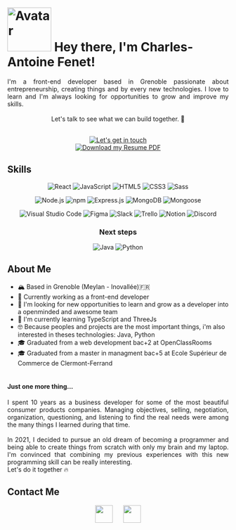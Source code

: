 # <img src="https://user-images.githubusercontent.com/108330821/223682787-ed1480e3-2b93-4b60-a45a-caaf478351e9.png" alt="Avatar" width="100"> Hey there, I'm Charles-Antoine Fenet! 
<div align="justify">
I'm a front-end developer based in Grenoble passionate about entrepreneurship, creating things and by every new technologies. I love to learn and I'm always looking for opportunities to grow and improve my skills. <br/><br/>
</div>
<div align="center">
Let's talk to see what we can build together. 🚀 

<br/>
<br/>

[![Let's get in touch](https://img.shields.io/badge/Let's%20get%20in%20touch-%F0%9F%91%8B-blue?style=for-the-badge&logo=telegram)](mailto:charlesantoinefenet@yahoo.fr)
<br/>
[![Download my Resume PDF](https://img.shields.io/badge/Download%20my%20Resume-PDF-red?style=for-the-badge&logo=pdf&logoColor=white)](https://github.com/Charles-Antoine-FENET/Charles-Antoine-FENET/raw/main/assets/CV%202023%20Charles-Antoine-Fenet-Dev.pdf?raw=true)


</div>


## Skills

<div align="center">
  
![React](https://img.shields.io/badge/react-%2320232a.svg?style=for-the-badge&logo=react&logoColor=%2361DAFB)
![JavaScript](https://img.shields.io/badge/javascript-%23323330.svg?style=for-the-badge&logo=javascript&logoColor=%23F7DF1E)
![HTML5](https://img.shields.io/badge/html5-%23E34F26.svg?style=for-the-badge&logo=html5&logoColor=white)
![CSS3](https://img.shields.io/badge/css3-%231572B6.svg?style=for-the-badge&logo=css3&logoColor=white)
![Sass](https://img.shields.io/badge/sass-%23CC6699.svg?style=for-the-badge&logo=sass&logoColor=white)
  

  
![Node.js](https://img.shields.io/badge/node.js-%23323330.svg?style=for-the-badge&logo=Node.js&logoColor=%23F7DF1E)
![npm](https://img.shields.io/badge/npm-%23000000.svg?style=for-the-badge&logo=npm&logoColor=white)
![Express.js](https://img.shields.io/badge/express.js-%23404d59.svg?style=for-the-badge)
![MongoDB](https://img.shields.io/badge/mongodb-%234ea94b.svg?style=for-the-badge&logo=mongodb&logoColor=white)
![Mongoose](https://img.shields.io/badge/mongoose-%23880000.svg?style=for-the-badge&logo=mongodb&logoColor=white)
  


  
![Visual Studio Code](https://img.shields.io/badge/visual%20studio%20code-%23007ACC.svg?style=for-the-badge&logo=visual-studio-code&logoColor=white)
![Figma](https://img.shields.io/badge/figma-%23F24E1E.svg?style=for-the-badge&logo=figma&logoColor=white)
![Slack](https://img.shields.io/badge/Slack-%234A154B.svg?style=for-the-badge&logo=Slack&logoColor=white)
![Trello](https://img.shields.io/badge/Trello-%23026AA7.svg?style=for-the-badge&logo=Trello&logoColor=white)
![Notion](https://img.shields.io/badge/Notion-%23000000.svg?style=for-the-badge&logo=notion&logoColor=white)
![Discord](https://img.shields.io/badge/Discord-%237289DA.svg?style=for-the-badge&logo=discord&logoColor=white)

### Next steps 
![Java](https://img.shields.io/badge/-Java-007396?style=flat-square&logo=java&logoColor=white)
![Python](https://img.shields.io/badge/-Python-3776AB?style=flat-square&logo=python&logoColor=white)


</div>

## About Me

- 🏔️ Based in Grenoble (Meylan - Inovallée)🇫🇷
- 💼 Currently working as a front-end developer
- 🔭 I'm looking for new opportunities to learn and grow as a developer into a openminded and awesome team
- 🌱 I'm currently learning TypeScript and ThreeJs
- 🤓 Because peoples and projects are the most important things, i'm also interested in theses technologies: Java, Python
- 🎓 Graduated from a web development bac+2 at OpenClassRooms 
- 🎓 Graduated from a master in managment bac+5 at Ecole Supérieur de Commerce de Clermont-Ferrand
<br/><br/>

  
#### Just one more thing...
<div align="justify">
I spent 10 years as a business developer for some of the most beautiful consumer products companies. Managing objectives, selling, negotiation, organization, questioning, and listening to find the real needs were among the many things I learned during that time. <br/><br/>
In 2021, I decided to pursue an old dream of becoming a programmer and being able to create things from scratch with only my brain and my laptop. I'm convinced that combining my previous experiences with this new programming skill can be really interesting. <br/>Let's do it together 🔥
</div>

## Contact Me

<div align="center">
  
[<img src="https://cdn-icons-png.flaticon.com/512/174/174857.png" height="40px">](https://www.linkedin.com/in/charles-antoine-fenet-8ba651153/) &nbsp;&nbsp;&nbsp;&nbsp; [<img src="https://cdn-icons-png.flaticon.com/512/561/561127.png" height="40px">](mailto:charlesantoinefenet@yahoo.fr)

</div>






<!--
**Charles-Antoine-FENET/Charles-Antoine-FENET** is a ✨ _special_ ✨ repository because its `README.md` (this file) appears on your GitHub profile.

Here are some ideas to get you started:

- 🔭 I’m currently working on ...
- 🌱 I’m currently learning ...
- 👯 I’m looking to collaborate on ...
- 🤔 I’m looking for help with ...
- 💬 Ask me about ...
- 📫 How to reach me: ...
- 😄 Pronouns: ...
- ⚡ Fun fact: ...
-->

